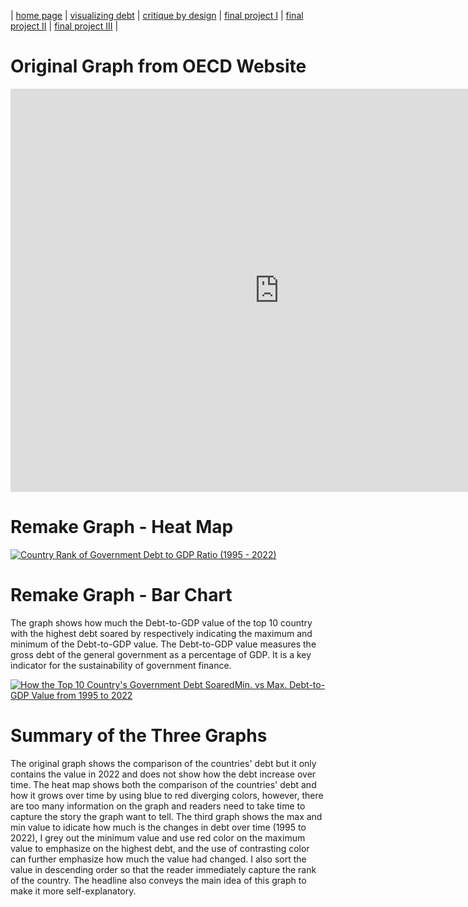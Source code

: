 | [home page](https://tinazhang1219.github.io/Tina-Zhang-Portfolio/) | [visualizing debt](visualizing-government-debt.md) | [critique by design](critique-by-design) | [final project I](final-project-part-one) | [final project II](final-project-part-two) | [final project III](final-project-part-three) |

# Original Graph from OECD Website
<iframe src="https://data.oecd.org/chart/7krb" width="860" height="645" style="border: 0" mozallowfullscreen="true" webkitallowfullscreen="true" allowfullscreen="true"><a href="https://data.oecd.org/chart/7krb" target="_blank">OECD Chart: General government debt, Total, % of GDP, Annual, 2022</a></iframe>

# Remake Graph - Heat Map
<div class='tableauPlaceholder' id='viz1706579529889' style='position: relative'><noscript><a href='#'><img alt='Country Rank of Government Debt to GDP Ratio (1995 - 2022) ' src='https:&#47;&#47;public.tableau.com&#47;static&#47;images&#47;Go&#47;GovDebt1&#47;GovDebt1&#47;1_rss.png' style='border: none' /></a></noscript><object class='tableauViz'  style='display:none;'><param name='host_url' value='https%3A%2F%2Fpublic.tableau.com%2F' /> <param name='embed_code_version' value='3' /> <param name='site_root' value='' /><param name='name' value='GovDebt1&#47;GovDebt1' /><param name='tabs' value='no' /><param name='toolbar' value='yes' /><param name='static_image' value='https:&#47;&#47;public.tableau.com&#47;static&#47;images&#47;Go&#47;GovDebt1&#47;GovDebt1&#47;1.png' /> <param name='animate_transition' value='yes' /><param name='display_static_image' value='yes' /><param name='display_spinner' value='yes' /><param name='display_overlay' value='yes' /><param name='display_count' value='yes' /><param name='language' value='en-US' /></object></div>                
<script type='text/javascript'>                    
  var divElement = document.getElementById('viz1706579529889');                    
  var vizElement = divElement.getElementsByTagName('object')[0];                    
  vizElement.style.width='100%';vizElement.style.height=(divElement.offsetWidth*0.75)+'px';                    
  var scriptElement = document.createElement('script');                    
  scriptElement.src = 'https://public.tableau.com/javascripts/api/viz_v1.js';                    
  vizElement.parentNode.insertBefore(scriptElement, vizElement);                
</script>

# Remake Graph - Bar Chart
The graph shows how much the Debt-to-GDP value of the top 10 country with the highest debt soared by respectively indicating the maximum and minimum of the Debt-to-GDP value. The Debt-to-GDP value measures the gross debt of the general government as a percentage of GDP. It is a key indicator for the sustainability of government finance.


<div class='tableauPlaceholder' id='viz1706587278817' style='position: relative'><noscript><a href='#'><img alt='How the Top 10 Country&#39;s Government Debt SoaredMin. vs Max. Debt-to-GDP Value from 1995 to 2022 ' src='https:&#47;&#47;public.tableau.com&#47;static&#47;images&#47;Go&#47;GovDebt1&#47;GovDebt2&#47;1_rss.png' style='border: none' /></a></noscript><object class='tableauViz'  style='display:none;'><param name='host_url' value='https%3A%2F%2Fpublic.tableau.com%2F' /> <param name='embed_code_version' value='3' /> <param name='site_root' value='' /><param name='name' value='GovDebt1&#47;GovDebt2' /><param name='tabs' value='no' /><param name='toolbar' value='yes' /><param name='static_image' value='https:&#47;&#47;public.tableau.com&#47;static&#47;images&#47;Go&#47;GovDebt1&#47;GovDebt2&#47;1.png' /> <param name='animate_transition' value='yes' /><param name='display_static_image' value='yes' /><param name='display_spinner' value='yes' /><param name='display_overlay' value='yes' /><param name='display_count' value='yes' /><param name='language' value='en-US' /><param name='filter' value='publish=yes' /></object></div>                
<script type='text/javascript'>                    
  var divElement = document.getElementById('viz1706587278817');                    
  var vizElement = divElement.getElementsByTagName('object')[0];                    
  vizElement.style.width='100%';vizElement.style.height=(divElement.offsetWidth*0.75)+'px';                    
  var scriptElement = document.createElement('script');                    
  scriptElement.src = 'https://public.tableau.com/javascripts/api/viz_v1.js';                    
  vizElement.parentNode.insertBefore(scriptElement, vizElement);                
</script>

# Summary of the Three Graphs
The original graph shows the comparison of the countries' debt but it only contains the value in 2022 and does not show how the debt increase over time. The heat map shows both the comparison of the countries' debt and how it grows over time by using blue to red diverging colors, however, there are too many information on the graph and readers need to take time to capture the story the graph want to tell. The third graph shows the max and min value to idicate how much is the changes in debt over time (1995 to 2022), I grey out the minimum value and use red color on the maximum value to emphasize on the highest debt, and the use of contrasting color can further emphasize how much the value had changed. I also sort the value in descending order so that the reader immediately capture the rank of the country. The headline also conveys the main idea of this graph to make it more self-explanatory.
